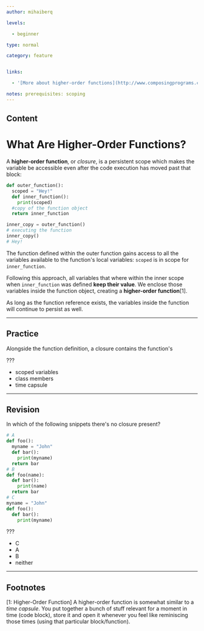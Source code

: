 ```yaml
---
author: mihaiberq

levels:

  - beginner

type: normal

category: feature


links:

  - '[More about higher-order functions](http://www.composingprograms.com/pages/16-higher-order-functions.html){website}'

notes: prerequisites: scoping
---
```

## Content
# What Are Higher-Order Functions?

A **higher-order function**, or *closure*, is a persistent scope which makes the variable be accessible even after the code execution has moved past that block:   
```python
def outer_function():
  scoped = "Hey!"
  def inner_function():
    print(scoped)
  #copy of the function object
  return inner_function

inner_copy = outer_function()
# executing the function
inner_copy()
# Hey!
```
The function defined within the outer function gains access to all the variables available to the function's local variables: `scoped` is in scope for `inner_function`.

Following this approach, all variables that where within the inner scope when `inner_function` was defined **keep their value**. We enclose those variables inside the function object, creating a **higher-order function**[1].

As long as the function reference exists, the variables inside the function will continue to persist as well.

---
## Practice

Alongside the function definition, a closure contains the function's

???


* scoped variables
* class members
* time capsule

---
## Revision

In which of the following snippets there's no closure present?
```python
# A
def foo():
  myname = "John"
  def bar():
    print(myname)
  return bar
# B
def foo(name):
  def bar():
    print(name)
  return bar
# C
myname = "John"
def foo():
  def bar():
    print(myname)
```
???

* C
* A
* B
* neither

---
## Footnotes
[1: Higher-Order Function]
A higher-order function is somewhat similar to a *time capsule*. You put together a bunch of stuff relevant for a moment in time (code block), store it and open it whenever you feel like reminiscing those times (using that particular block/function).
